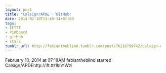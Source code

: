 ```yaml
---
layout: post
title: "Calsign/APDE · GitHub"
date: 2014-02-10T13:40:34+01:00
tags:
- IFTTT
- Pinboard
- github
- stars
tumblr_url: http://fabiantheblind.tumblr.com/post/76216759742/calsign-apde-github
---
```

February 10, 2014 at 07:18AM
fabiantheblind starred Calsign/APDEhttp://ift.tt/1knYWzi
